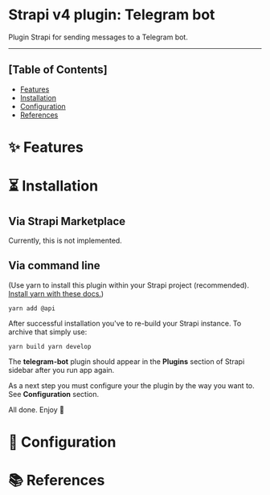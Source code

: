 # Strapi v4 plugin: Telegram bot

Plugin Strapi for sending messages to a Telegram bot.

---

## [Table of Contents]

- [Features](#features)
- [Installation](installation)
- [Configuration](configuration)
- [References](references)

# ✨ Features

# ⏳ Installation

## Via Strapi Marketplace

Currently, this is not implemented.

## Via command line

(Use yarn to install this plugin within your Strapi project (recommended). [Install yarn with these docs.](https://yarnpkg.com/lang/en/docs/install/))

`yarn add @api`

After successful installation you've to re-build your Strapi instance. To archive that simply use:

`yarn build
yarn develop`

The **telegram-bot** plugin should appear in the **Plugins** section of Strapi sidebar after you run app again.

As a next step you must configure your the plugin by the way you want to. See **Configuration** section.

All done. Enjoy 🎉

# 🔧 Configuration

# 📚 References

